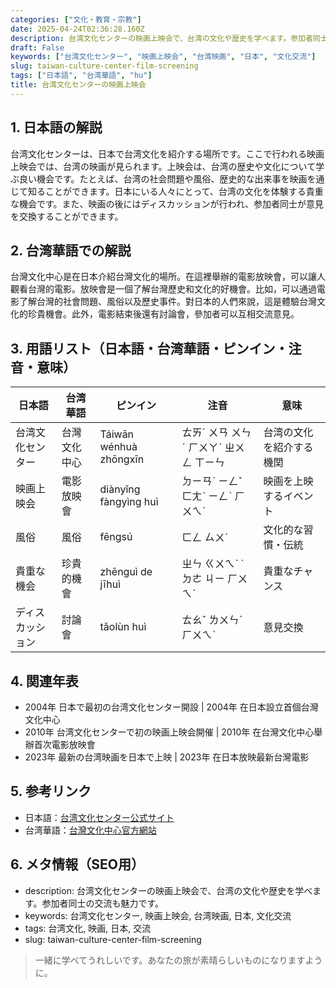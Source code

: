 ```yaml
---
categories: ["文化・教育・宗教"]
date: 2025-04-24T02:36:28.160Z
description: 台湾文化センターの映画上映会で、台湾の文化や歴史を学べます。参加者同士の交流も魅力です。
draft: False
keywords: ["台湾文化センター", "映画上映会", "台湾映画", "日本", "文化交流"]
slug: taiwan-culture-center-film-screening
tags: ["日本語", "台湾華語", "hu"]
title: 台湾文化センターの映画上映会
---
```




## 1. 日本語の解説
台湾文化センターは、日本で台湾文化を紹介する場所です。ここで行われる映画上映会では、台湾の映画が見られます。上映会は、台湾の歴史や文化について学ぶ良い機会です。たとえば、台湾の社会問題や風俗、歴史的な出来事を映画を通じて知ることができます。日本にいる人々にとって、台湾の文化を体験する貴重な機会です。また、映画の後にはディスカッションが行われ、参加者同士が意見を交換することができます。

## 2. 台湾華語での解説  
台灣文化中心是在日本介紹台灣文化的場所。在這裡舉辦的電影放映會，可以讓人觀看台灣的電影。放映會是一個了解台灣歷史和文化的好機會。比如，可以通過電影了解台灣的社會問題、風俗以及歷史事件。對日本的人們來說，這是體驗台灣文化的珍貴機會。此外，電影結束後還有討論會，參加者可以互相交流意見。

## 3. 用語リスト（日本語・台湾華語・ピンイン・注音・意味）

| 日本語 | 台湾華語 | ピンイン | 注音 | 意味 |
| --- | --- | --- | --- | --- |
| 台湾文化センター | 台灣文化中心 | Táiwān wénhuà zhōngxīn | ㄊㄞˊ ㄨㄢ ㄨㄣˊ ㄏㄨㄚˋ ㄓㄨㄥ ㄒㄧㄣ | 台湾の文化を紹介する機関 |
| 映画上映会 | 電影放映會 | diànyǐng fàngyìng huì | ㄉㄧㄢˋ ㄧㄥˇ ㄈㄤˋ ㄧㄥˋ ㄏㄨㄟˋ | 映画を上映するイベント |
| 風俗 | 風俗 | fēngsú | ㄈㄥ ㄙㄨˊ | 文化的な習慣・伝統 |
| 貴重な機会 | 珍貴的機會 | zhēnguì de jīhuì | ㄓㄣ ㄍㄨㄟˋ ˙ㄉㄜ ㄐㄧ ㄏㄨㄟˋ | 貴重なチャンス |
| ディスカッション | 討論會 | tǎolùn huì | ㄊㄠˇ ㄌㄨㄣˋ ㄏㄨㄟˋ | 意見交換 |

## 4. 関連年表
- 2004年 日本で最初の台湾文化センター開設 | 2004年 在日本設立首個台灣文化中心
- 2010年 台湾文化センターで初の映画上映会開催 | 2010年 在台灣文化中心舉辦首次電影放映會
- 2023年 最新の台湾映画を日本で上映 | 2023年 在日本放映最新台灣電影

## 5. 参考リンク  
- 日本語：[台湾文化センター公式サイト](https://jp.culture.tw)
- 台湾華語：[台灣文化中心官方網站](https://tw.culture.tw)

## 6. メタ情報（SEO用） 
- description: 台湾文化センターの映画上映会で、台湾の文化や歴史を学べます。参加者同士の交流も魅力です。
- keywords: 台湾文化センター, 映画上映会, 台湾映画, 日本, 文化交流
- tags: 台湾文化, 映画, 日本, 交流
- slug: taiwan-culture-center-film-screening

>一緒に学べてうれしいです。あなたの旅が素晴らしいものになりますように。